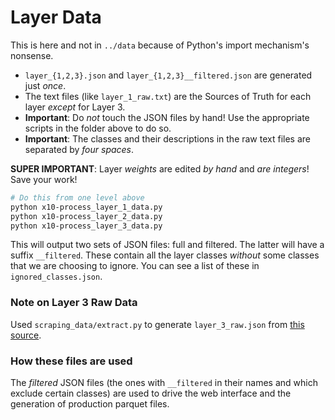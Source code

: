 # Layer Data

This is here and not in `../data` because of Python's import mechanism's nonsense.

- `layer_{1,2,3}.json` and `layer_{1,2,3}__filtered.json` are generated just _once_.
- The text files (like `layer_1_raw.txt`) are the Sources of Truth for each layer _except_ for Layer 3.
- **Important**: Do _not_ touch the JSON files by hand! Use the appropriate scripts in the folder above to do so.
- **Important**: The classes and their descriptions in the raw text files are separated by _four spaces_.

**SUPER IMPORTANT**: Layer _weights_ are edited _by hand_ and _are integers_! Save your work!

```bash
# Do this from one level above
python x10-process_layer_1_data.py
python x10-process_layer_2_data.py
python x10-process_layer_3_data.py
```

This will output two sets of JSON files: full and filtered. The latter will have a suffix `__filtered`. These contain all the layer classes _without_ some classes that we are choosing to ignore. You can see a list of these in `ignored_classes.json`.

### Note on Layer 3 Raw Data

Used `scraping_data/extract.py` to generate `layer_3_raw.json` from [this source](https://www.icd10data.com/ICD10CM/Codes).

### How these files are used

The _filtered_ JSON files (the ones with `__filtered` in their names and which exclude certain classes) are used to drive the web interface and the generation of production parquet files.
